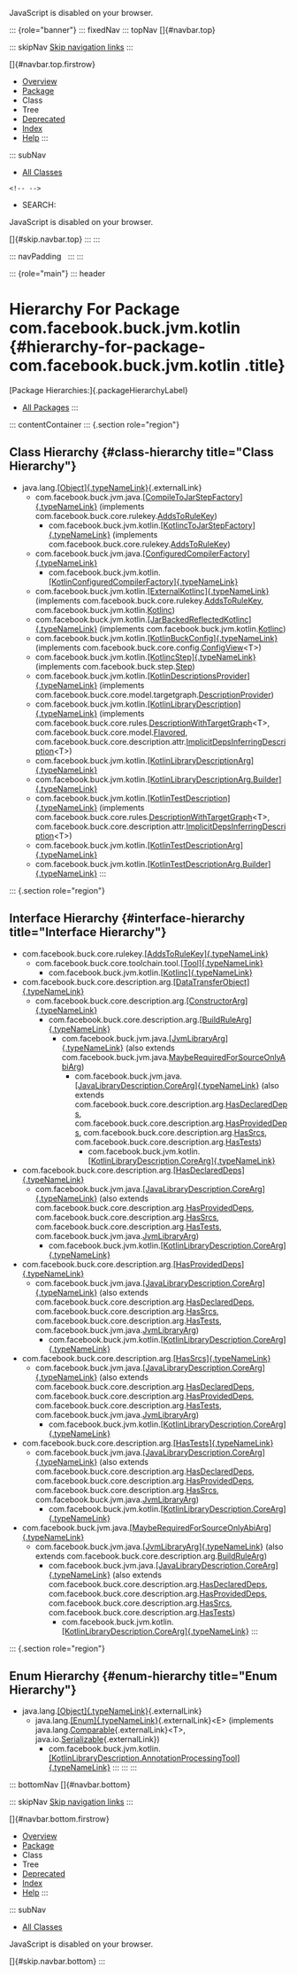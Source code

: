 <div>

JavaScript is disabled on your browser.

</div>

::: {role="banner"}
::: fixedNav
::: topNav
[]{#navbar.top}

::: skipNav
[Skip navigation links](#skip.navbar.top "Skip navigation links")
:::

[]{#navbar.top.firstrow}

-   [Overview](../../../../../index.html)
-   [Package](package-summary.html)
-   Class
-   Tree
-   [Deprecated](../../../../../deprecated-list.html)
-   [Index](../../../../../index-all.html)
-   [Help](../../../../../help-doc.html)
:::

::: subNav
-   [All Classes](../../../../../allclasses.html)

```{=html}
<!-- -->
```
-   SEARCH:

<div>

<div>

JavaScript is disabled on your browser.

</div>

</div>

[]{#skip.navbar.top}
:::
:::

::: navPadding
 
:::
:::

::: {role="main"}
::: header
# Hierarchy For Package com.facebook.buck.jvm.kotlin {#hierarchy-for-package-com.facebook.buck.jvm.kotlin .title}

[Package Hierarchies:]{.packageHierarchyLabel}

-   [All Packages](../../../../../overview-tree.html)
:::

::: contentContainer
::: {.section role="region"}
## Class Hierarchy {#class-hierarchy title="Class Hierarchy"}

-   java.lang.[[Object]{.typeNameLink}](http://docs.oracle.com/javase/7/docs/api/java/lang/Object.html?is-external=true "class or interface in java.lang"){.externalLink}
    -   com.facebook.buck.jvm.java.[[CompileToJarStepFactory]{.typeNameLink}](../java/CompileToJarStepFactory.html "class in com.facebook.buck.jvm.java")
        (implements
        com.facebook.buck.core.rulekey.[AddsToRuleKey](../../core/rulekey/AddsToRuleKey.html "interface in com.facebook.buck.core.rulekey"))
        -   com.facebook.buck.jvm.kotlin.[[KotlincToJarStepFactory]{.typeNameLink}](KotlincToJarStepFactory.html "class in com.facebook.buck.jvm.kotlin")
            (implements
            com.facebook.buck.core.rulekey.[AddsToRuleKey](../../core/rulekey/AddsToRuleKey.html "interface in com.facebook.buck.core.rulekey"))
    -   com.facebook.buck.jvm.java.[[ConfiguredCompilerFactory]{.typeNameLink}](../java/ConfiguredCompilerFactory.html "class in com.facebook.buck.jvm.java")
        -   com.facebook.buck.jvm.kotlin.[[KotlinConfiguredCompilerFactory]{.typeNameLink}](KotlinConfiguredCompilerFactory.html "class in com.facebook.buck.jvm.kotlin")
    -   com.facebook.buck.jvm.kotlin.[[ExternalKotlinc]{.typeNameLink}](ExternalKotlinc.html "class in com.facebook.buck.jvm.kotlin")
        (implements
        com.facebook.buck.core.rulekey.[AddsToRuleKey](../../core/rulekey/AddsToRuleKey.html "interface in com.facebook.buck.core.rulekey"),
        com.facebook.buck.jvm.kotlin.[Kotlinc](Kotlinc.html "interface in com.facebook.buck.jvm.kotlin"))
    -   com.facebook.buck.jvm.kotlin.[[JarBackedReflectedKotlinc]{.typeNameLink}](JarBackedReflectedKotlinc.html "class in com.facebook.buck.jvm.kotlin")
        (implements
        com.facebook.buck.jvm.kotlin.[Kotlinc](Kotlinc.html "interface in com.facebook.buck.jvm.kotlin"))
    -   com.facebook.buck.jvm.kotlin.[[KotlinBuckConfig]{.typeNameLink}](KotlinBuckConfig.html "class in com.facebook.buck.jvm.kotlin")
        (implements
        com.facebook.buck.core.config.[ConfigView](../../core/config/ConfigView.html "interface in com.facebook.buck.core.config")\<T\>)
    -   com.facebook.buck.jvm.kotlin.[[KotlincStep]{.typeNameLink}](KotlincStep.html "class in com.facebook.buck.jvm.kotlin")
        (implements
        com.facebook.buck.step.[Step](../../step/Step.html "interface in com.facebook.buck.step"))
    -   com.facebook.buck.jvm.kotlin.[[KotlinDescriptionsProvider]{.typeNameLink}](KotlinDescriptionsProvider.html "class in com.facebook.buck.jvm.kotlin")
        (implements
        com.facebook.buck.core.model.targetgraph.[DescriptionProvider](../../core/model/targetgraph/DescriptionProvider.html "interface in com.facebook.buck.core.model.targetgraph"))
    -   com.facebook.buck.jvm.kotlin.[[KotlinLibraryDescription]{.typeNameLink}](KotlinLibraryDescription.html "class in com.facebook.buck.jvm.kotlin")
        (implements
        com.facebook.buck.core.rules.[DescriptionWithTargetGraph](../../core/rules/DescriptionWithTargetGraph.html "interface in com.facebook.buck.core.rules")\<T\>,
        com.facebook.buck.core.model.[Flavored](../../core/model/Flavored.html "interface in com.facebook.buck.core.model"),
        com.facebook.buck.core.description.attr.[ImplicitDepsInferringDescription](../../core/description/attr/ImplicitDepsInferringDescription.html "interface in com.facebook.buck.core.description.attr")\<T\>)
    -   com.facebook.buck.jvm.kotlin.[[KotlinLibraryDescriptionArg]{.typeNameLink}](KotlinLibraryDescriptionArg.html "class in com.facebook.buck.jvm.kotlin")
    -   com.facebook.buck.jvm.kotlin.[[KotlinLibraryDescriptionArg.Builder]{.typeNameLink}](KotlinLibraryDescriptionArg.Builder.html "class in com.facebook.buck.jvm.kotlin")
    -   com.facebook.buck.jvm.kotlin.[[KotlinTestDescription]{.typeNameLink}](KotlinTestDescription.html "class in com.facebook.buck.jvm.kotlin")
        (implements
        com.facebook.buck.core.rules.[DescriptionWithTargetGraph](../../core/rules/DescriptionWithTargetGraph.html "interface in com.facebook.buck.core.rules")\<T\>,
        com.facebook.buck.core.description.attr.[ImplicitDepsInferringDescription](../../core/description/attr/ImplicitDepsInferringDescription.html "interface in com.facebook.buck.core.description.attr")\<T\>)
    -   com.facebook.buck.jvm.kotlin.[[KotlinTestDescriptionArg]{.typeNameLink}](KotlinTestDescriptionArg.html "class in com.facebook.buck.jvm.kotlin")
    -   com.facebook.buck.jvm.kotlin.[[KotlinTestDescriptionArg.Builder]{.typeNameLink}](KotlinTestDescriptionArg.Builder.html "class in com.facebook.buck.jvm.kotlin")
:::

::: {.section role="region"}
## Interface Hierarchy {#interface-hierarchy title="Interface Hierarchy"}

-   com.facebook.buck.core.rulekey.[[AddsToRuleKey]{.typeNameLink}](../../core/rulekey/AddsToRuleKey.html "interface in com.facebook.buck.core.rulekey")
    -   com.facebook.buck.core.toolchain.tool.[[Tool]{.typeNameLink}](../../core/toolchain/tool/Tool.html "interface in com.facebook.buck.core.toolchain.tool")
        -   com.facebook.buck.jvm.kotlin.[[Kotlinc]{.typeNameLink}](Kotlinc.html "interface in com.facebook.buck.jvm.kotlin")
-   com.facebook.buck.core.description.arg.[[DataTransferObject]{.typeNameLink}](../../core/description/arg/DataTransferObject.html "interface in com.facebook.buck.core.description.arg")
    -   com.facebook.buck.core.description.arg.[[ConstructorArg]{.typeNameLink}](../../core/description/arg/ConstructorArg.html "interface in com.facebook.buck.core.description.arg")
        -   com.facebook.buck.core.description.arg.[[BuildRuleArg]{.typeNameLink}](../../core/description/arg/BuildRuleArg.html "interface in com.facebook.buck.core.description.arg")
            -   com.facebook.buck.jvm.java.[[JvmLibraryArg]{.typeNameLink}](../java/JvmLibraryArg.html "interface in com.facebook.buck.jvm.java")
                (also extends
                com.facebook.buck.jvm.java.[MaybeRequiredForSourceOnlyAbiArg](../java/MaybeRequiredForSourceOnlyAbiArg.html "interface in com.facebook.buck.jvm.java"))
                -   com.facebook.buck.jvm.java.[[JavaLibraryDescription.CoreArg]{.typeNameLink}](../java/JavaLibraryDescription.CoreArg.html "interface in com.facebook.buck.jvm.java")
                    (also extends
                    com.facebook.buck.core.description.arg.[HasDeclaredDeps](../../core/description/arg/HasDeclaredDeps.html "interface in com.facebook.buck.core.description.arg"),
                    com.facebook.buck.core.description.arg.[HasProvidedDeps](../../core/description/arg/HasProvidedDeps.html "interface in com.facebook.buck.core.description.arg"),
                    com.facebook.buck.core.description.arg.[HasSrcs](../../core/description/arg/HasSrcs.html "interface in com.facebook.buck.core.description.arg"),
                    com.facebook.buck.core.description.arg.[HasTests](../../core/description/arg/HasTests.html "interface in com.facebook.buck.core.description.arg"))
                    -   com.facebook.buck.jvm.kotlin.[[KotlinLibraryDescription.CoreArg]{.typeNameLink}](KotlinLibraryDescription.CoreArg.html "interface in com.facebook.buck.jvm.kotlin")
-   com.facebook.buck.core.description.arg.[[HasDeclaredDeps]{.typeNameLink}](../../core/description/arg/HasDeclaredDeps.html "interface in com.facebook.buck.core.description.arg")
    -   com.facebook.buck.jvm.java.[[JavaLibraryDescription.CoreArg]{.typeNameLink}](../java/JavaLibraryDescription.CoreArg.html "interface in com.facebook.buck.jvm.java")
        (also extends
        com.facebook.buck.core.description.arg.[HasProvidedDeps](../../core/description/arg/HasProvidedDeps.html "interface in com.facebook.buck.core.description.arg"),
        com.facebook.buck.core.description.arg.[HasSrcs](../../core/description/arg/HasSrcs.html "interface in com.facebook.buck.core.description.arg"),
        com.facebook.buck.core.description.arg.[HasTests](../../core/description/arg/HasTests.html "interface in com.facebook.buck.core.description.arg"),
        com.facebook.buck.jvm.java.[JvmLibraryArg](../java/JvmLibraryArg.html "interface in com.facebook.buck.jvm.java"))
        -   com.facebook.buck.jvm.kotlin.[[KotlinLibraryDescription.CoreArg]{.typeNameLink}](KotlinLibraryDescription.CoreArg.html "interface in com.facebook.buck.jvm.kotlin")
-   com.facebook.buck.core.description.arg.[[HasProvidedDeps]{.typeNameLink}](../../core/description/arg/HasProvidedDeps.html "interface in com.facebook.buck.core.description.arg")
    -   com.facebook.buck.jvm.java.[[JavaLibraryDescription.CoreArg]{.typeNameLink}](../java/JavaLibraryDescription.CoreArg.html "interface in com.facebook.buck.jvm.java")
        (also extends
        com.facebook.buck.core.description.arg.[HasDeclaredDeps](../../core/description/arg/HasDeclaredDeps.html "interface in com.facebook.buck.core.description.arg"),
        com.facebook.buck.core.description.arg.[HasSrcs](../../core/description/arg/HasSrcs.html "interface in com.facebook.buck.core.description.arg"),
        com.facebook.buck.core.description.arg.[HasTests](../../core/description/arg/HasTests.html "interface in com.facebook.buck.core.description.arg"),
        com.facebook.buck.jvm.java.[JvmLibraryArg](../java/JvmLibraryArg.html "interface in com.facebook.buck.jvm.java"))
        -   com.facebook.buck.jvm.kotlin.[[KotlinLibraryDescription.CoreArg]{.typeNameLink}](KotlinLibraryDescription.CoreArg.html "interface in com.facebook.buck.jvm.kotlin")
-   com.facebook.buck.core.description.arg.[[HasSrcs]{.typeNameLink}](../../core/description/arg/HasSrcs.html "interface in com.facebook.buck.core.description.arg")
    -   com.facebook.buck.jvm.java.[[JavaLibraryDescription.CoreArg]{.typeNameLink}](../java/JavaLibraryDescription.CoreArg.html "interface in com.facebook.buck.jvm.java")
        (also extends
        com.facebook.buck.core.description.arg.[HasDeclaredDeps](../../core/description/arg/HasDeclaredDeps.html "interface in com.facebook.buck.core.description.arg"),
        com.facebook.buck.core.description.arg.[HasProvidedDeps](../../core/description/arg/HasProvidedDeps.html "interface in com.facebook.buck.core.description.arg"),
        com.facebook.buck.core.description.arg.[HasTests](../../core/description/arg/HasTests.html "interface in com.facebook.buck.core.description.arg"),
        com.facebook.buck.jvm.java.[JvmLibraryArg](../java/JvmLibraryArg.html "interface in com.facebook.buck.jvm.java"))
        -   com.facebook.buck.jvm.kotlin.[[KotlinLibraryDescription.CoreArg]{.typeNameLink}](KotlinLibraryDescription.CoreArg.html "interface in com.facebook.buck.jvm.kotlin")
-   com.facebook.buck.core.description.arg.[[HasTests]{.typeNameLink}](../../core/description/arg/HasTests.html "interface in com.facebook.buck.core.description.arg")
    -   com.facebook.buck.jvm.java.[[JavaLibraryDescription.CoreArg]{.typeNameLink}](../java/JavaLibraryDescription.CoreArg.html "interface in com.facebook.buck.jvm.java")
        (also extends
        com.facebook.buck.core.description.arg.[HasDeclaredDeps](../../core/description/arg/HasDeclaredDeps.html "interface in com.facebook.buck.core.description.arg"),
        com.facebook.buck.core.description.arg.[HasProvidedDeps](../../core/description/arg/HasProvidedDeps.html "interface in com.facebook.buck.core.description.arg"),
        com.facebook.buck.core.description.arg.[HasSrcs](../../core/description/arg/HasSrcs.html "interface in com.facebook.buck.core.description.arg"),
        com.facebook.buck.jvm.java.[JvmLibraryArg](../java/JvmLibraryArg.html "interface in com.facebook.buck.jvm.java"))
        -   com.facebook.buck.jvm.kotlin.[[KotlinLibraryDescription.CoreArg]{.typeNameLink}](KotlinLibraryDescription.CoreArg.html "interface in com.facebook.buck.jvm.kotlin")
-   com.facebook.buck.jvm.java.[[MaybeRequiredForSourceOnlyAbiArg]{.typeNameLink}](../java/MaybeRequiredForSourceOnlyAbiArg.html "interface in com.facebook.buck.jvm.java")
    -   com.facebook.buck.jvm.java.[[JvmLibraryArg]{.typeNameLink}](../java/JvmLibraryArg.html "interface in com.facebook.buck.jvm.java")
        (also extends
        com.facebook.buck.core.description.arg.[BuildRuleArg](../../core/description/arg/BuildRuleArg.html "interface in com.facebook.buck.core.description.arg"))
        -   com.facebook.buck.jvm.java.[[JavaLibraryDescription.CoreArg]{.typeNameLink}](../java/JavaLibraryDescription.CoreArg.html "interface in com.facebook.buck.jvm.java")
            (also extends
            com.facebook.buck.core.description.arg.[HasDeclaredDeps](../../core/description/arg/HasDeclaredDeps.html "interface in com.facebook.buck.core.description.arg"),
            com.facebook.buck.core.description.arg.[HasProvidedDeps](../../core/description/arg/HasProvidedDeps.html "interface in com.facebook.buck.core.description.arg"),
            com.facebook.buck.core.description.arg.[HasSrcs](../../core/description/arg/HasSrcs.html "interface in com.facebook.buck.core.description.arg"),
            com.facebook.buck.core.description.arg.[HasTests](../../core/description/arg/HasTests.html "interface in com.facebook.buck.core.description.arg"))
            -   com.facebook.buck.jvm.kotlin.[[KotlinLibraryDescription.CoreArg]{.typeNameLink}](KotlinLibraryDescription.CoreArg.html "interface in com.facebook.buck.jvm.kotlin")
:::

::: {.section role="region"}
## Enum Hierarchy {#enum-hierarchy title="Enum Hierarchy"}

-   java.lang.[[Object]{.typeNameLink}](http://docs.oracle.com/javase/7/docs/api/java/lang/Object.html?is-external=true "class or interface in java.lang"){.externalLink}
    -   java.lang.[[Enum]{.typeNameLink}](http://docs.oracle.com/javase/7/docs/api/java/lang/Enum.html?is-external=true "class or interface in java.lang"){.externalLink}\<E\>
        (implements
        java.lang.[Comparable](http://docs.oracle.com/javase/7/docs/api/java/lang/Comparable.html?is-external=true "class or interface in java.lang"){.externalLink}\<T\>,
        java.io.[Serializable](http://docs.oracle.com/javase/7/docs/api/java/io/Serializable.html?is-external=true "class or interface in java.io"){.externalLink})
        -   com.facebook.buck.jvm.kotlin.[[KotlinLibraryDescription.AnnotationProcessingTool]{.typeNameLink}](KotlinLibraryDescription.AnnotationProcessingTool.html "enum in com.facebook.buck.jvm.kotlin")
:::
:::
:::

::: bottomNav
[]{#navbar.bottom}

::: skipNav
[Skip navigation links](#skip.navbar.bottom "Skip navigation links")
:::

[]{#navbar.bottom.firstrow}

-   [Overview](../../../../../index.html)
-   [Package](package-summary.html)
-   Class
-   Tree
-   [Deprecated](../../../../../deprecated-list.html)
-   [Index](../../../../../index-all.html)
-   [Help](../../../../../help-doc.html)
:::

::: subNav
-   [All Classes](../../../../../allclasses.html)

<div>

<div>

JavaScript is disabled on your browser.

</div>

</div>

[]{#skip.navbar.bottom}
:::
